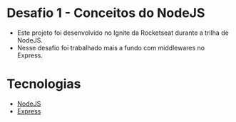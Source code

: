 # Desafio 1 - Conceitos do NodeJS

 - Este projeto foi desenvolvido no Ignite da Rocketseat durante a trilha de NodeJS. 
 - Nesse desafio foi trabalhado mais a fundo com middlewares no Express.
 
# Tecnologias
  
 - [NodeJS](https://nodejs.org/en/)
 - [Express](https://expressjs.com/pt-br/)

